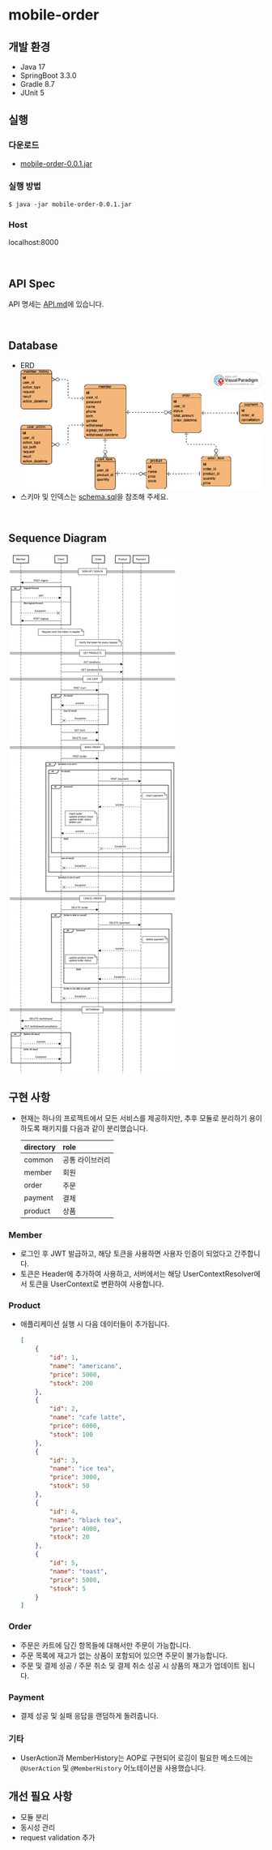 # mobile-order

## 개발 환경
- Java 17
- SpringBoot 3.3.0
- Gradle 8.7
- JUnit 5


## 실행
### 다운로드
- [mobile-order-0.0.1.jar](https://github.com/ihaeeun/mobile_order/raw/main/mobile-order-0.0.1.jar)  

### 실행 방법
```shell
$ java -jar mobile-order-0.0.1.jar
```

###  Host
localhost:8000

<br>

## API Spec  
API 명세는 [API.md](https://github.com/ihaeeun/mobile_order/blob/main/doc/API.md)에 있습니다.

<br>

## Database
- ERD  
  ![ERD](doc/ERD.png)
- 스키마 및 인덱스는 [schema.sql](https://github.com/ihaeeun/mobile_order/tree/main/src/main/resources/schema.sql)을 참조해 주세요.

<br>

## Sequence Diagram
![diagram](doc/Sequence_Diagram.png)


## 구현 사항  
- 현재는 하나의 프로젝트에서 모든 서비스를 제공하지만, 추후 모듈로 분리하기 용이하도록 패키지를 다음과 같이 분리했습니다.

  | directory | role |
  |----|--------|    
  | common    | 공통 라이브러리 |  
  | member    | 회원 |   
  | order     | 주문 |   
  | payment   | 결제 |   
  | product   | 상품 |

### Member
- 로그인 후 JWT 발급하고, 해당 토큰을 사용하면 사용자 인증이 되었다고 간주합니다.
- 토큰은 Header에 추가하여 사용하고, 서버에서는 해당 UserContextResolver에서 토큰을 UserContext로 변환하여 사용합니다.


### Product
- 애플리케이션 실행 시 다음 데이터들이 추가됩니다.
  ```json
  [
      {
          "id": 1,
          "name": "americano",
          "price": 5000,
          "stock": 200
      },
      {
          "id": 2,
          "name": "cafe latte",
          "price": 6000,
          "stock": 100
      },
      {
          "id": 3,
          "name": "ice tea",
          "price": 3000,
          "stock": 50
      },
      {
          "id": 4,
          "name": "black tea",
          "price": 4000,
          "stock": 20
      },
      {
          "id": 5,
          "name": "toast",
          "price": 5000,
          "stock": 5
      }
  ]
  ```
### Order
- 주문은 카트에 담긴 항목들에 대해서만 주문이 가능합니다.
- 주문 목록에 재고가 없는 상품이 포함되어 있으면 주문이 불가능합니다.
- 주문 및 결제 성공 / 주문 취소 및 결제 취소 성공 시 상품의 재고가 업데이트 됩니다.

### Payment
- 결제 성공 및 실패 응답을 랜덤하게 돌려줍니다.

### 기타
- UserAction과 MemberHistory는 AOP로 구현되어 로깅이 필요한 메소드에는 `@UserAction` 및 `@MemberHistory` 어노테이션을 사용했습니다.


## 개선 필요 사항
- 모듈 분리
- 동시성 관리
- request validation 추가
